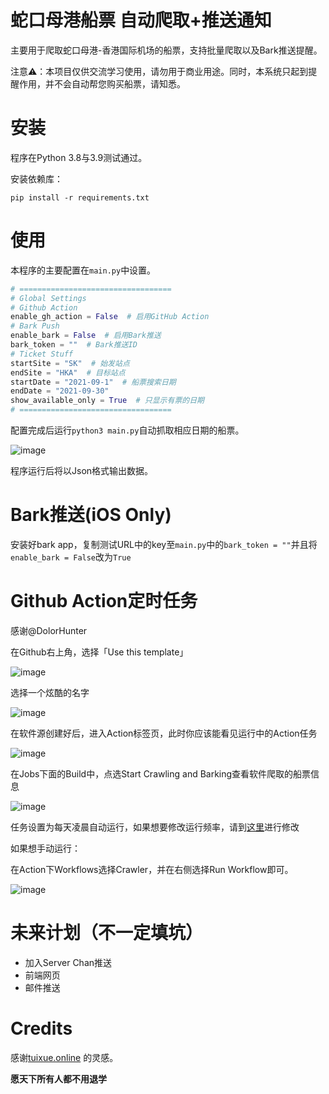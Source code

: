 # 蛇口母港船票 自动爬取+推送通知

主要用于爬取蛇口母港-香港国际机场的船票，支持批量爬取以及Bark推送提醒。

注意⚠️：本项目仅供交流学习使用，请勿用于商业用途。同时，本系统只起到提醒作用，并不会自动帮您购买船票，请知悉。

# 安装

程序在Python 3.8与3.9测试通过。

安装依赖库：

```shell
pip install -r requirements.txt
```

# 使用

本程序的主要配置在`main.py`中设置。

```python
# ==================================
# Global Settings
# Github Action
enable_gh_action = False  # 启用GitHub Action
# Bark Push
enable_bark = False  # 启用Bark推送
bark_token = ""  # Bark推送ID
# Ticket Stuff
startSite = "SK"  # 始发站点
endSite = "HKA"  # 目标站点
startDate = "2021-09-1"  # 船票搜索日期
endDate = "2021-09-30"
show_available_only = True  # 只显示有票的日期
# ==================================
```

配置完成后运行`python3 main.py`自动抓取相应日期的船票。

![image](https://user-images.githubusercontent.com/16578638/124384063-47d8dd80-dd02-11eb-9cf3-f1dec9220b9c.png)


程序运行后将以Json格式输出数据。

# Bark推送(iOS Only)

安装好bark app，复制测试URL中的key至`main.py`中的`bark_token = ""`并且将`enable_bark = False`改为`True`

# Github Action定时任务

感谢@DolorHunter

在Github右上角，选择「Use this template」

![image](https://user-images.githubusercontent.com/16578638/124387285-7f4e8680-dd10-11eb-8d7e-95684aa94217.png)

选择一个炫酷的名字

![image](https://user-images.githubusercontent.com/16578638/124387328-b45ad900-dd10-11eb-85c6-6eeca13674b5.png)

在软件源创建好后，进入Action标签页，此时你应该能看见运行中的Action任务

![image](https://user-images.githubusercontent.com/16578638/124387355-d2c0d480-dd10-11eb-91e2-04b906d6680a.png)

在Jobs下面的Build中，点选Start Crawling and Barking查看软件爬取的船票信息

![image](https://user-images.githubusercontent.com/16578638/124387368-e835fe80-dd10-11eb-8309-abe5e0a13ec8.png)

任务设置为每天凌晨自动运行，如果想要修改运行频率，请到[这里](https://github.com/tangyisheng2/tuixue.cmkschp/blob/main/.github/workflows/Crawler.yml#L9)进行修改

如果想手动运行：

在Action下Workflows选择Crawler，并在右侧选择Run Workflow即可。

![image](https://user-images.githubusercontent.com/16578638/124387446-4e228600-dd11-11eb-9d0b-2b6fd50db1bb.png)



# 未来计划（不一定填坑）

- 加入Server Chan推送
- 前端网页
- 邮件推送

# Credits

感谢[tuixue.online](https://github.com/Trinkle23897/tuixue.online-visa) 的灵感。

**愿天下所有人都不用退学**
